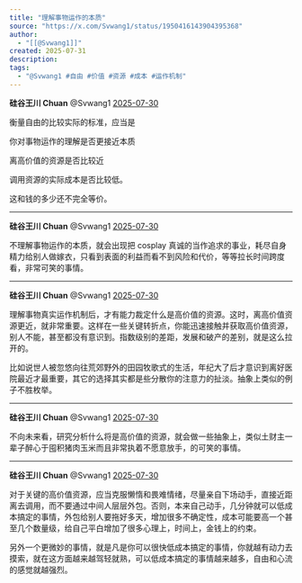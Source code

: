 ```yaml
---
title: "理解事物运作的本质"
source: "https://x.com/Svwang1/status/1950416143904395368"
author:
  - "[[@Svwang1]]"
created: 2025-07-31
description:
tags:
  - "@Svwang1 #自由 #价值 #资源 #成本 #运作机制"
---
```

**硅谷王川 Chuan** @Svwang1 [2025-07-30](https://x.com/Svwang1/status/1950416143904395368)

衡量自由的比较实际的标准，应当是

你对事物运作的理解是否更接近本质

离高价值的资源是否比较近

调用资源的实际成本是否比较低。

这和钱的多少还不完全等价。

---

**硅谷王川 Chuan** @Svwang1 [2025-07-30](https://x.com/Svwang1/status/1950569738469605837)

不理解事物运作的本质，就会出现把 cosplay 真诚的当作追求的事业，耗尽自身精力给别人做嫁衣，只看到表面的利益而看不到风险和代价，等等拉长时间跨度看，非常可笑的事情。

---

**硅谷王川 Chuan** @Svwang1 [2025-07-30](https://x.com/Svwang1/status/1950589430777127186)

理解事物真实运作机制后，才有能力裁定什么是高价值的资源。这时，离高价值资源更近，就非常重要。这样在一些关键转折点，你能迅速接触并获取高价值资源，别人不能，甚至都没有意识到。指数级别的差距，发展和破产的差别，就是这么拉开的。

比如说世人被忽悠向往荒郊野外的田园牧歌式的生活，年纪大了后才意识到离好医院最近才最重要，其它的选择其实都是些分散你的注意力的扯淡。抽象上类似的例子不胜枚举。

---

**硅谷王川 Chuan** @Svwang1 [2025-07-30](https://x.com/Svwang1/status/1950591467908726962)

不向未来看，研究分析什么将是高价值的资源，就会做一些抽象上，类似土财主一辈子醉心于囤积猪肉玉米而且非常执着不愿意放手，的可笑的事情。

---

**硅谷王川 Chuan** @Svwang1 [2025-07-30](https://x.com/Svwang1/status/1950594540328431786)

对于关键的高价值资源，应当克服懒惰和畏难情绪，尽量亲自下场动手，直接近距离去调用，而不要通过中间人层层外包。否则，本来自己动手，几分钟就可以低成本搞定的事情，外包给别人要拖好多天，增加很多不确定性，成本可能要高一个甚至几个数量级，给自己平白增加了很多心理上，时间上，金钱上的约束。

另外一个更微妙的事情，就是凡是你可以很快低成本搞定的事情，你就越有动力去摸索，就在这方面越来越驾轻就熟，可以低成本搞定的事情越来越多，自由和心流的感觉就越强烈。